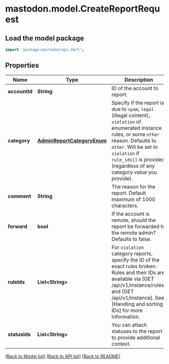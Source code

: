 # mastodon.model.CreateReportRequest

## Load the model package
```dart
import 'package:mastodon/api.dart';
```

## Properties
Name | Type | Description | Notes
------------ | ------------- | ------------- | -------------
**accountId** | **String** | ID of the account to report. | 
**category** | [**AdminReportCategoryEnum**](AdminReportCategoryEnum.md) | Specify if the report is due to `spam`, `legal` (illegal content), `violation` of enumerated instance rules, or some `other` reason. Defaults to `other`. Will be set to `violation` if `rule_ids[]` is provided (regardless of any category value you provide). | [optional] [default to 'other']
**comment** | **String** | The reason for the report. Default maximum of 1000 characters. | [optional] 
**forward** | **bool** | If the account is remote, should the report be forwarded to the remote admin? Defaults to false. | [optional] [default to false]
**ruleIds** | **List&lt;String&gt;** | For `violation` category reports, specify the ID of the exact rules broken. Rules and their IDs are available via [GET /api/v1/instance/rules] and [GET /api/v1/instance]. See [Handling and sorting IDs] for more information. | [optional] 
**statusIds** | **List&lt;String&gt;** | You can attach statuses to the report to provide additional context. | [optional] 

[[Back to Model list]](../README.md#documentation-for-models) [[Back to API list]](../README.md#documentation-for-api-endpoints) [[Back to README]](../README.md)


